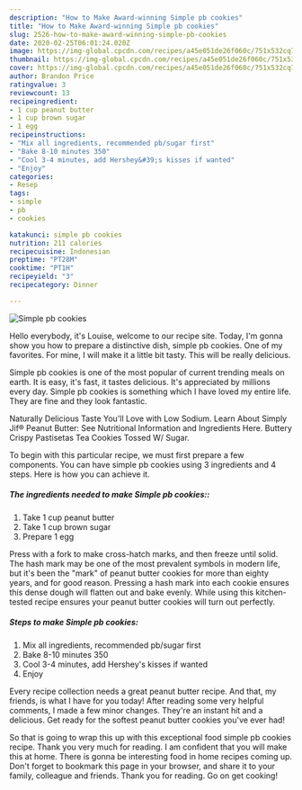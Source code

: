 ```yaml
---
description: "How to Make Award-winning Simple pb cookies"
title: "How to Make Award-winning Simple pb cookies"
slug: 2526-how-to-make-award-winning-simple-pb-cookies
date: 2020-02-25T06:01:24.020Z
image: https://img-global.cpcdn.com/recipes/a45e051de26f060c/751x532cq70/simple-pb-cookies-recipe-main-photo.jpg
thumbnail: https://img-global.cpcdn.com/recipes/a45e051de26f060c/751x532cq70/simple-pb-cookies-recipe-main-photo.jpg
cover: https://img-global.cpcdn.com/recipes/a45e051de26f060c/751x532cq70/simple-pb-cookies-recipe-main-photo.jpg
author: Brandon Price
ratingvalue: 3
reviewcount: 13
recipeingredient:
- 1 cup peanut butter
- 1 cup brown sugar
- 1 egg
recipeinstructions:
- "Mix all ingredients, recommended pb/sugar first"
- "Bake 8-10 minutes 350"
- "Cool 3-4 minutes, add Hershey&#39;s kisses if wanted"
- "Enjoy"
categories:
- Resep
tags:
- simple
- pb
- cookies

katakunci: simple pb cookies
nutrition: 211 calories
recipecuisine: Indonesian
preptime: "PT28M"
cooktime: "PT1H"
recipeyield: "3"
recipecategory: Dinner

---
```



![Simple pb cookies](https://img-global.cpcdn.com/recipes/a45e051de26f060c/751x532cq70/simple-pb-cookies-recipe-main-photo.jpg)

Hello everybody, it's Louise, welcome to our recipe site. Today, I'm gonna show you how to prepare a distinctive dish, simple pb cookies. One of my favorites. For mine, I will make it a little bit tasty. This will be really delicious.

Simple pb cookies is one of the most popular of current trending meals on earth. It is easy, it's fast, it tastes delicious. It's appreciated by millions every day. Simple pb cookies is something which I have loved my entire life. They are fine and they look fantastic.

Naturally Delicious Taste You&#39;ll Love with Low Sodium. Learn About Simply Jif® Peanut Butter: See Nutritional Information and Ingredients Here. Buttery Crispy Pastisetas Tea Cookies Tossed W/ Sugar.


To begin with this particular recipe, we must first prepare a few components. You can have simple pb cookies using 3 ingredients and 4 steps. Here is how you can achieve it.

##### The ingredients needed to make Simple pb cookies::

1. Take 1 cup peanut butter
1. Take 1 cup brown sugar
1. Prepare 1 egg


Press with a fork to make cross-hatch marks, and then freeze until solid. The hash mark may be one of the most prevalent symbols in modern life, but it&#39;s been the &#34;mark&#34; of peanut butter cookies for more than eighty years, and for good reason. Pressing a hash mark into each cookie ensures this dense dough will flatten out and bake evenly. While using this kitchen-tested recipe ensures your peanut butter cookies will turn out perfectly. 

##### Steps to make Simple pb cookies:

1. Mix all ingredients, recommended pb/sugar first
1. Bake 8-10 minutes 350
1. Cool 3-4 minutes, add Hershey&#39;s kisses if wanted
1. Enjoy


Every recipe collection needs a great peanut butter recipe. And that, my friends, is what I have for you today! After reading some very helpful comments, I made a few minor changes. They&#39;re an instant hit and a delicious. Get ready for the softest peanut butter cookies you&#39;ve ever had! 

So that is going to wrap this up with this exceptional food simple pb cookies recipe. Thank you very much for reading. I am confident that you will make this at home. There is gonna be interesting food in home recipes coming up. Don't forget to bookmark this page in your browser, and share it to your family, colleague and friends. Thank you for reading. Go on get cooking!
